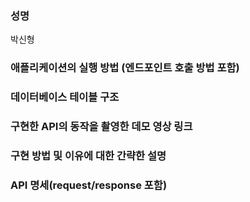 ### 성명
박신형
### 애플리케이션의 실행 방법 (엔드포인트 호출 방법 포함)
### 데이터베이스 테이블 구조
### 구현한 API의 동작을 촬영한 데모 영상 링크
### 구현 방법 및 이유에 대한 간략한 설명
### API 명세(request/response 포함)
